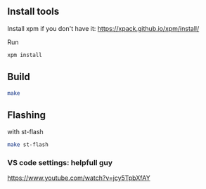 

## Install tools

Install xpm if you don't have it: https://xpack.github.io/xpm/install/

Run 
```sh
xpm install
```

## Build

```sh
make
```
## Flashing

with st-flash

```sh
make st-flash
```

### VS code settings: helpfull guy
https://www.youtube.com/watch?v=jcy5TpbXfAY

